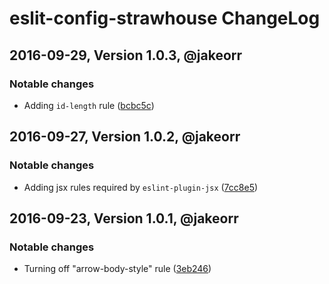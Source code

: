 # eslit-config-strawhouse ChangeLog

## 2016-09-29, Version 1.0.3, @jakeorr

### Notable changes

- Adding `id-length` rule ([bcbc5c](https://github.com/strawhouselabs/eslint-config-strawhouse/commit/bcbc5c))

## 2016-09-27, Version 1.0.2, @jakeorr

### Notable changes

- Adding jsx rules required by `eslint-plugin-jsx` ([7cc8e5](https://github.com/strawhouselabs/eslint-config-strawhouse/commit/7cc8e5))

## 2016-09-23, Version 1.0.1, @jakeorr

### Notable changes

- Turning off "arrow-body-style" rule ([3eb246](https://github.com/strawhouselabs/eslint-config-strawhouse/commit/3eb246))
